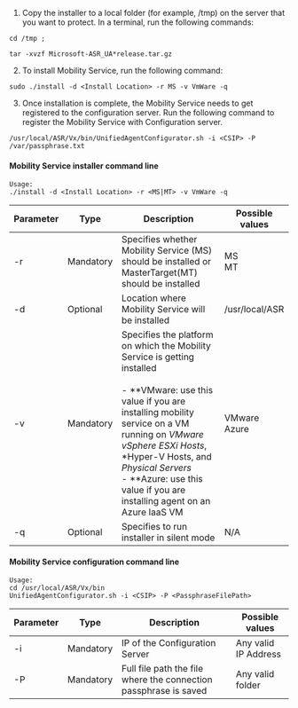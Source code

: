 1. Copy the installer to a local folder (for example, /tmp) on the server that you want to protect. In a terminal, run the following commands:
  ```
  cd /tmp ;

  tar -xvzf Microsoft-ASR_UA*release.tar.gz
  ```
2. To install Mobility Service, run the following command:

  ```
  sudo ./install -d <Install Location> -r MS -v VmWare -q
  ```
3. Once installation is complete, the Mobility Service needs to get registered to the configuration server. Run the following command to register the Mobility Service with Configuration server.

  ```
  /usr/local/ASR/Vx/bin/UnifiedAgentConfigurator.sh -i <CSIP> -P /var/passphrase.txt
  ```

#### Mobility Service installer command line

```
Usage:
./install -d <Install Location> -r <MS|MT> -v VmWare -q
```

|Parameter|Type|Description|Possible values|
|-|-|-|-|
|-r |Mandatory|Specifies whether Mobility Service (MS) should be installed or MasterTarget(MT) should be installed|MS </br> MT|
|-d |Optional|Location where Mobility Service will be installed|/usr/local/ASR|
|-v|Mandatory|Specifies the platform on which the Mobility Service is getting installed </br> </br>- **VMware: use this value if you are installing mobility service on a VM running on *VMware vSphere ESXi Hosts*, *Hyper-V Hosts, and *Physical Servers* </br> - **Azure: use this value if you are installing agent on an Azure IaaS VM| VMware </br> Azure|
|-q|Optional|Specifies to run installer in silent mode| N/A|


#### Mobility Service configuration command line

```
Usage:
cd /usr/local/ASR/Vx/bin
UnifiedAgentConfigurator.sh -i <CSIP> -P <PassphraseFilePath>
```

|Parameter|Type|Description|Possible values|
|-|-|-|-|
|-i |Mandatory|IP of the Configuration Server|Any valid IP Address|
|-P |Mandatory|Full file path the file where the connection passphrase is saved|Any valid folder|

